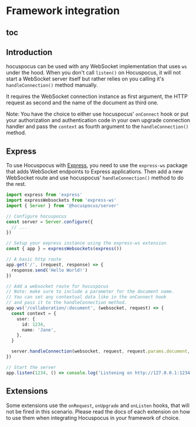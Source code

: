 # Framework integration

## toc

## Introduction

hocuspocus can be used with any WebSocket implementation that uses `ws` under the hood. When you don't call `listen()` on Hocuspocus, it will not start a WebSocket server itself but rather relies on you calling it's `handleConnection()` method manually.

It requires the WebSocket connection instance as first argument, the HTTP request as second and the name of the document as third one.

Note: You have the choice to either use hocuspocus' `onConnect` hook or put your authorization and authentication code in your own upgrade connection handler and pass the `context` as fourth argument to the `handleConnection()` method.

## Express

To use Hocuspocus with [Express](https://expressjs.com), you need to use the `express-ws` package that adds WebSocket endpoints to Express applications. Then add a new WebSocket route and use hocuspocus' `handleConnection()` method to do the rest.

```typescript
import express from 'express'
import expressWebsockets from 'express-ws'
import { Server } from '@hocuspocus/server'

// Configure hocuspocus
const server = Server.configure({
  // ...
})

// Setup your express instance using the express-ws extension
const { app } = expressWebsockets(express())

// A basic http route
app.get('/', (request, response) => {
  response.send('Hello World!')
})

// Add a websocket route for hocuspocus
// Note: make sure to include a parameter for the document name.
// You can set any contextual data like in the onConnect hook
// and pass it to the handleConnection method.
app.ws('/collaboration/:document', (websocket, request) => {
  const context = {
    user: {
      id: 1234,
      name: 'Jane',
    },
  }

  server.handleConnection(websocket, request, request.params.document, context)
})

// Start the server
app.listen(1234, () => console.log('Listening on http://127.0.0.1:1234'))
```

## Extensions

Some extensions use the `onRequest`, `onUpgrade` and `onListen` hooks, that will not be fired in this scenario. Please read the docs of each extension on how to use them when integrating Hocuspocus in your framework of choice.
